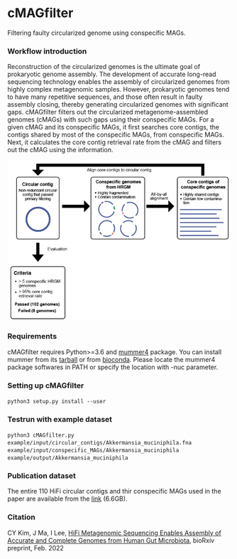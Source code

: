 # cMAGfilter
Filtering faulty circularized genome using conspecific MAGs.

### Workflow introduction
Reconstruction of the circularized genomes is the ultimate goal of prokaryotic genome assembly. The development of accurate long-read sequencing technology enables the assembly of circularized genomes from highly complex metagenomic samples. However, prokaryotic genomes tend to have many repetitive sequences, and those often result in faulty assembly closing, thereby generating circularized genomes with significant gaps. cMAGfilter filters out the circularized metagenome-assembled genomes (cMAGs) with such gaps using their conspecific MAGs. For a given cMAG and its conspecific MAGs, it first searches core contigs, the contigs shared by most of the conspecific MAGs, from conspecific MAGs. Next, it calculates the core contig retrieval rate from the cMAG and filters out the cMAG using the information.

![](images/introductory.png)

### Requirements
cMAGfilter requires Python>=3.6 and [mummer4](https://mummer4.github.io/) package.
You can install mummer from its [tarball](https://github.com/mummer4/mummer/releases) or from [bioconda](https://bioconda.github.io/recipes/mummer4/README.html?highlight=mummer4#package-package%20&#x27;mummer4&#x27;).
Please locate the mummer4 package softwares in PATH or specify the location with -nuc parameter.

### Setting up cMAGfilter

`python3 setup.py install --user
`

### Testrun with example dataset
`python3 cMAGfilter.py example/input/circular_contigs/Akkermansia_muciniphila.fna example/input/conspecific_MAGs/Akkermansia_muciniphila example/output/Akkermansia_muciniphila`

### Publication dataset
The entire 110 HiFi circular contigs and thir conspecific MAGs used in the paper are available from the [link](http://netbiolab.org/wiki/pubfiles/HiFi_publication_dataset.tar.gz) (6.6GB).

### Citation
CY Kim, J Ma, I Lee, [HiFi Metagenomic Sequencing Enables Assembly of Accurate and Complete Genomes from Human Gut Microbiota](https://www.biorxiv.org/content/10.1101/2022.02.09.479829v1), bioRxiv preprint, Feb. 2022
